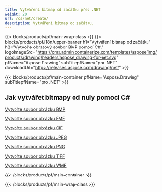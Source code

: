 ```yaml
---
title: Vytváření bitmap od začátku přes .NET
weight: 20
url: /cs/net/create/
description: Vytváření bitmap od začátku.
---
```


{{< blocks/products/pf/main-wrap-class >}}
{{< blocks/products/pf/i18n/upper-banner h1="Vytváření bitmap od začátku" h2="Vytvořte obrazový soubor BMP pomocí C#." logoImageSrc="https://cms.admin.containerize.com/templates/aspose/img/products/drawing/headers/aspose_drawing-for-net.svg" pfName="Aspose.Drawing" subTitlepfName="pro .NET" downloadUrl="https://releases.aspose.com/drawing/net/" >}}

{{< blocks/products/pf/main-container pfName="Aspose.Drawing" subTitlepfName="pro .NET" >}}

<h2>Jak vytvářet bitmapy od nuly pomocí C#</h2>

<p><a href="bmp">Vytvořte soubor obrázku BMP</a></p>
<p><a href="emf">Vytvořte soubor obrázku EMF</a></p>
<p><a href="gif">Vytvořte soubor obrázku GIF</a></p>
<p><a href="jpeg">Vytvořte soubor obrázku JPEG</a></p>
<p><a href="png">Vytvořte soubor obrázku PNG</a></p>
<p><a href="tiff">Vytvořte soubor obrázku TIFF</a></p>
<p><a href="wmf">Vytvořte soubor obrázku WMF</a></p>

{{< /blocks/products/pf/main-container >}}

{{< /blocks/products/pf/main-wrap-class >}}

